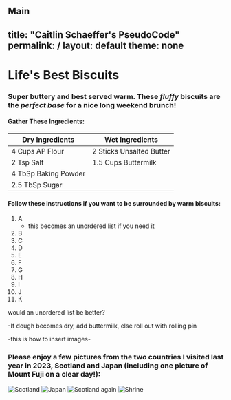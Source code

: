 Main
---
title: "Caitlin Schaeffer's PseudoCode"
permalink: /
layout: default
theme: none
---

# Life's Best Biscuits

### Super buttery and best served warm. These *fluffy* biscuits are the ***perfect base*** for a nice long weekend brunch!

#### Gather These Ingredients:
| Dry Ingredients      | Wet Ingredients                |
| -------------------  | ---------------                |
| 4 Cups AP Flour      | 2 Sticks Unsalted Butter       |
| 2 Tsp Salt           | 1.5 Cups Buttermilk            |
| 4 TbSp Baking Powder |                                |
| 2.5 TbSp Sugar       |                                |

#### Follow these instructions if you want to be surrounded by warm biscuits:

1. A
   - this becomes an unordered list if you need it
3. B
4. C
5. D
6. E
7. F
8. G
9. H
10. I
11. J
12. K

would an unordered list be better?

-If dough becomes dry, add buttermilk, else roll out with rolling pin

-this is how to insert images-
### Please enjoy a few pictures from the two countries I visited last year in 2023, Scotland and Japan (including one picture of Mount Fuji on a clear day!):
![Scotland](docs/assets/css/DAB11812-53C9-4AFB-B670-DD01B69FC601.jpeg)
![Japan](docs/assets/css/IMG_7921.jpeg)
![Scotland again](docs/assets/css/IMG_6625.jpeg)
![Shrine](docs/assets/css/4AFF128E-C1AC-4612-BD47-23956700FE1F.jpeg)
